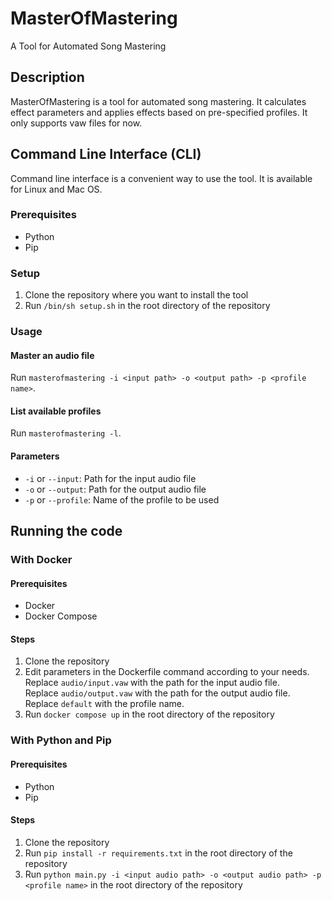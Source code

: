 # MasterOfMastering
A Tool for Automated Song Mastering

## Description
MasterOfMastering is a tool for automated song mastering. It calculates effect parameters and applies effects based on pre-specified profiles. It only supports vaw files for now.

## Command Line Interface (CLI)
Command line interface is a convenient way to use the tool. It is available for Linux and Mac OS.

### Prerequisites
- Python
- Pip

### Setup
1. Clone the repository where you want to install the tool
2. Run `/bin/sh setup.sh` in the root directory of the repository

### Usage

#### Master an audio file
Run `masterofmastering -i <input path> -o <output path> -p <profile name>`.

#### List available profiles
Run `masterofmastering -l`.

#### Parameters
- `-i` or `--input`: Path for the input audio file
- `-o` or `--output`: Path for the output audio file
- `-p` or `--profile`: Name of the profile to be used

## Running the code

### With Docker

#### Prerequisites
- Docker
- Docker Compose

#### Steps
1. Clone the repository
2. Edit parameters in the Dockerfile command according to your needs. \
Replace `audio/input.vaw` with the path for the input audio file. \
Replace `audio/output.vaw` with the path for the output audio file. \
Replace `default` with the profile name.
3. Run `docker compose up` in the root directory of the repository

### With Python and Pip

#### Prerequisites
- Python
- Pip

#### Steps
1. Clone the repository
2. Run `pip install -r requirements.txt` in the root directory of the repository
3. Run `python main.py -i <input audio path> -o <output audio path> -p <profile name>` in the root directory of the repository

